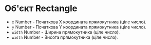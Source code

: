 # Об'єкт Rectangle

* `x` Number - Початкова Х координата прямокутника (ціле число).
* `y` Number - Початкова Y координата прямокутника (ціле число).
* `width` Number - Ширина прямокутника (ціле число).
* `width` Number - Висота прямокутника (ціле число).
